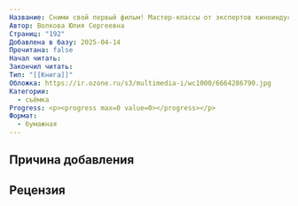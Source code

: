 ```yaml
---
Название: Сними свой первый фильм! Мастер-классы от экспертов киноиндустрии, которые тоже были новичками
Автор: Волкова Юлия Сергеевна
Страниц: "192"
Добавлена в базу: 2025-04-14
Прочитана: false
Начал читать: 
Закончил читать: 
Тип: "[[Книга]]"
Обложка: https://ir.ozone.ru/s3/multimedia-i/wc1000/6664286790.jpg
Категории:
  - съёмка
Progress: <p><progress max=0 value=0></progress></p>
Формат:
  - бумажная
---
```

## Причина добавления


## Рецензия
